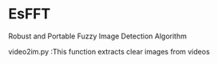 # EsFFT
Robust and Portable Fuzzy Image Detection Algorithm

video2im.py  :This function extracts clear images from videos
